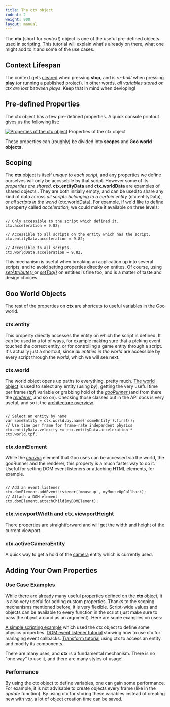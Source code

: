 ```yaml
---
title: The ctx object
indent: 2
weight: 900
layout: manual
---
```

The <strong>ctx</strong> (short for <em>context</em>) object is one of the useful pre-defined objects used in scripting. This tutorial will explain what's already on there, what one might add to it and some of the use cases.
<h2>Context Lifespan</h2>
The context gets <span style="text-decoration: underline;">cleared</span> when pressing <strong>stop</strong>, and is <em>re-built</em> when pressing <strong>play</strong> (or running a published project). In other words, <em>all variables stored on ctx are lost between plays</em>. Keep that in mind when devloping!
<h2>Pre-defined Properties</h2>
The ctx object has a few pre-defined properties. A quick console printout gives us the following list:
<div class="console-message-wrapper" style="color: #222222;">
<div class="console-message console-log-level">

<a href="http://goocreate.com/wp-content/uploads/sites/3/2014/07/props.jpg"><img class="size-full wp-image-773" src="http://goocreate.com/wp-content/uploads/sites/3/2014/07/props.jpg" alt="Properties of the ctx object" /></a> Properties of the ctx object

</div>
</div>
<div class="console-message-wrapper">
<div class="console-message console-log-level">These properties can (roughly) be divided into <strong>scopes</strong> and<strong> Goo world objects.</strong></div>
<h2 class="console-message console-log-level">Scoping</h2>
<p class="console-message console-log-level">The <strong>ctx</strong> object is itself <em>unique to each script</em>, and any properties we define ourselves will only be accssebile by that script. However some of its <em>properties are shared</em>.<strong> ctx.entityData</strong> and <strong>ctx.worldData</strong><em> </em>are examples of shared objects . They are both initially empty, and can be used to share any kind of data across<em> all scripts belonging to a certain entity </em>(ctx.entityData)<i>, </i>or<i> all scripts in the world </i>(ctx.worldData). For example, if we'd like to define a property called <em>acceleration, </em>we could make it available on three levels:</p>


<pre><code>
// Only accessible to the script which defined it.
ctx.acceleration = 9.82; 

// Accessible to all scripts on the entity which has the script.
ctx.entityData.acceleration = 9.82;

// Accessible to all scripts.
ctx.worldData.acceleration = 9.82;
</code></pre>

This mechanism is useful when breaking an application up into several scripts, and to avoid setting properties directly on entites. Of course, using <a href="http://code.gooengine.com/latest/docs/everything.html#setAttribute" target="_blank"><em>setAttribute()</em> </a>or <a href="http://code.gooengine.com/latest/docs/everything.html#setTag" target="_blank"><em>setTag()</em></a> on entities is fine too, and is a matter of taste and design choices.
<h2>Goo World Objects</h2>
The rest of the properties on <strong>ctx</strong> are shortcuts to useful variables in the Goo world.
<h3>ctx.entity</h3>
This property directly accesses the entity on which the script is defined. It can be used in a lot of ways, for example making sure that a picking event touched the correct entity, or for controlling a game entity through a script. It's actually just a shortcut, since <em>all entities in the world</em> are accessible by every script through the <em>world</em>, which we will see next.
<h3>ctx.world</h3>
The world object opens up paths to everything, pretty much. <a href="http://code.gooengine.com/latest/docs/index.html?c=World" target="_blank">The world object</a> is used to select any entity (using <em>by</em>), getting the very useful time per frame (<em>tpf</em>) variable or grabbing hold of the <a href="http://code.gooengine.com/latest/docs/index.html?c=GooRunner" target="_blank"><em>gooRunner </em></a>(and from there the <a href="http://code.gooengine.com/latest/docs/index.html?c=Renderer" target="_blank"><em>renderer</em></a>, and so on). Checking those classes out in the API docs is very useful, and so it the <a title="Goo Engine Architecture Overview" href="/learn/goo-engine-architecture-overview/" target="_blank">architecture overview</a>.

<pre><code>
// Select an entity by name
var someEntity = ctx.world.by.name('someEntity').first();
// Use time per frame for frame-rate independent physics
ctx.entityData.velocity += ctx.entityData.acceleration * ctx.world.tpf;
</code></pre>

<h3>ctx.domElement</h3>
While the <a href="http://www.w3schools.com/html/html5_canvas.asp" target="_blank"><em>canvas</em></a> element that Goo uses can be accessed via the world, the gooRunner and the renderer, this property is a much faster way to do it. Useful for setting DOM event listeners or attaching HTML elements, for example.

<pre><code>
// Add an event listener
ctx.domElement.addEventListener('mouseup', myMouseUpCallback);
// Attach a DOM element
ctx.domElement.attachChild(myDOMElement);
</code></pre>

<h3>ctx.viewportWidth and ctx.viewportHeight</h3>
There properties are straightforward and will get the width and height of the current viewport.
<h3>ctx.activeCameraEntity</h3>
A quick way to get a hold of the <a href="http://code.gooengine.com/latest/docs/index.html?c=Camera">camera</a> entity which is currently used.
<h2>Adding Your Own Properties</h2>
<h3>Use Case Examples</h3>
While there are already many useful properties defined on the <strong>ctx </strong>object, it is also very useful for adding custom properties. Thanks to the scoping mechanisms mentioned before, it is very flexible. Script-wide values and objects can be available to every function in the script (just make sure to pass the object around as an argument). Here are some examples on uses:

<a title="Scripting in Create – The Basics" href="/learn/scripting-basics-bouncing-ball/">A simple scripting example</a> which used the ctx object to define some physics properties.
<a title="DOM Event Listeners (Mouse, Keyboard and Touch Input)" href="/learn/dom-event-listeners/" target="_blank">DOM event listener tutorial</a> showing how to use ctx for managing event callbacks.
<a title="Transforms and the Transform Component" href="/learn/transforms-and-the-transform-component/" target="_blank">Transform tutorial</a> using ctx to access an entity and modify its components.

There are many uses, and <strong>ctx</strong> is a fundamental mechanism. There is no "one way" to use it, and there are many styles of usage!
<h3>Performance</h3>
By using the ctx object to define variables, one can gain some performance. For example, it is not advisable to create objects every frame (like in the <em>update</em> function). By using ctx for storing these variables instead of creating new with <em>var, </em>a lot of object creation time can be saved.

</div>